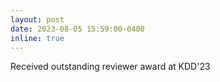 ```yaml
---
layout: post
date: 2023-08-05 15:59:00-0400
inline: true
---
```


Received outstanding reviewer award at KDD'23
